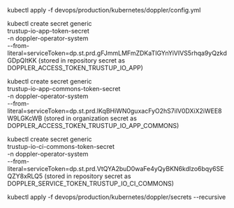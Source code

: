 kubectl apply -f devops/production/kubernetes/doppler/config.yml

kubectl create secret generic \
  trustup-io-app-token-secret \
  -n doppler-operator-system  \
  --from-literal=serviceToken=dp.st.prd.gFJmmLMFmZDKaTIGYnYiVIVS5rhqa9yQzkdGDpQItKK (stored in repository secret as DOPPLER_ACCESS_TOKEN_TRUSTUP_IO_APP)
  
kubectl create secret generic \
  trustup-io-app-commons-token-secret \
  -n doppler-operator-system  \
  --from-literal=serviceToken=dp.st.prd.lKqBHiWN0guxacFyO2hS7ilV0DXiX2iWEE8W9LGKcWB  (stored in organization secret as DOPPLER_ACCESS_TOKEN_TRUSTUP_IO_APP_COMMONS)

kubectl create secret generic \
  trustup-io-ci-commons-token-secret \
  -n doppler-operator-system  \
  --from-literal=serviceToken=dp.st.prd.VtQYA2buD0waFe4yQyBKN6kdlzo6bqy6SEQZY8xRLQ5  (stored in repository secret as DOPPLER_SERVICE_TOKEN_TRUSTUP_IO_CI_COMMONS)

kubectl apply -f devops/production/kubernetes/doppler/secrets --recursive